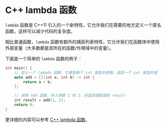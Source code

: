 # C++ lambda 函数

`lambda` 函数是 C++11 引入的一个新特性，它允许我们在需要的地方定义一个匿名函数，这样可以减少代码的复杂度。

相比普通函数，`lambda` 函数有额外的捕获列表特性，它允许我们在函数体中使用外部变量（大多数都是其所在的函数/作用域中的变量）。

下面是一个简单的 `lambda` 函数的例子：

```cpp
int main() {
    // 定义一个 lambda 函数，它接受两个 int 类型的参数，返回一个 int 类型的值
    auto add = [](int a, int b) -> int {
        return a + b;
    };

    // 调用 add 函数，传入参数 1 和 2，将返回值赋值给 result
    int result = add(1, 2);
    return 0;
}
```

更详细的内容可以参考 [C++ lambda 函数](https://zh.cppreference.com/w/cpp/language/lambda)。
